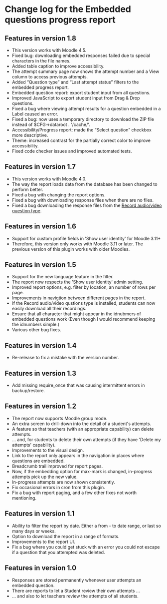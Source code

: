 # Change log for the Embedded questions progress report

## Features in version 1.8

* This version works with Moodle 4.5.
* Fixed bug: downloading embedded responses failed due to special characters in the file names.
* Added table caption to improve accessibility.
* The attempt summary page now shows the attempt number and a View column to access previous attempts. 
* Added “Question type” and “Last attempt status” filters to the embedded progress report.
* Embedded question report: export student input from all questions.
* Improved JavaScript to export student input from Drag & Drop questions.
* Fixed a bug where viewing attempt results for a question embedded in a Label caused an error.
* Fixed a bug: now uses a temporary directory to download the ZIP file instead of $CFG->dataroot . '/cache/'.
* Accessibility/Progress report: made the “Select question” checkbox more descriptive.
* Theme: increased contrast for the partially correct color to improve accessibility.
* Fixed code checker issues and improved automated tests.


## Features in version 1.7

* This version works with Moodle 4.0.
* The way the report loads data from the database has been changed to perform better.
* Fixed a bug with changing the report options.
* Fixed a bug with downloading response files when there are no files.
* Fixed a bug downloading the response files from the
  [Record audio/video question type](https://moodle.org/plugins/qtype_recordrtc).


## Features in version 1.6

* Support for custom profile fields in 'Show user identity' for Moodle 3.11+
* Therefore, this version only works with Moodle 3.11 or later. The previous
  version of this plugin works with older Moodles.


## Features in version 1.5

* Support for the new language feature in the filter.
* The report now respects the 'Show user identity' admin setting.
* Improved report options, e.g. filter by location, an number of rows per page.
* Improvements in navigtion between different pages in the report.
* If the Record audio/video qustions type is installed, students can now easily
  download all their recordings. 
* Ensure that all character that might appear in the idnubmers of embedded questions work
  (Even though I would recommend keeping the idnumbers simple.)
* Various other bug fixes.


## Features in version 1.4

* Re-release to fix a mistake with the version number.


## Features in version 1.3

* Add missing require_once that was causing intermittent errors in backup/restore.


## Features in version 1.2

* The report now supports Moodle group mode.
* An extra screen to drill-down into the detail of a student's attempts.
* A feature so that teachers (with an appropriate capability) can delete attempts.
* ... and, for students to delete their own attempts (if they have 'Delete my attempts' capability).
* Improvements to the visual design.
* Link to the report only appears in the navigation in places where questions are embedded.
* Breadcrumb trail improved for report pages.
* Now, if the embedding option for max-mark is changed, in-progress attempts pick up the new value.
* In-progress attempts are now shown consistently.
* Fix occasional errors in cron from this plugin.
* Fix a bug with report paging, and a few other fixes not worth mentioning.


## Features in version 1.1

* Ability to filter the report by date. Either a from - to date range,
  or last so many days or weeks.
* Option to download the report in a range of formats.
* Improvements to the report UI.
* Fix a bug where you could get stuck with an error you could not escape
  if a question that you attempted was deleted.


## Features in version 1.0

* Responses are stored permanently whenever user attempts an embedded question.
* There are reports to let a Student review their own attempts ...
* ... and also to let teachers review the attempts of all students.
